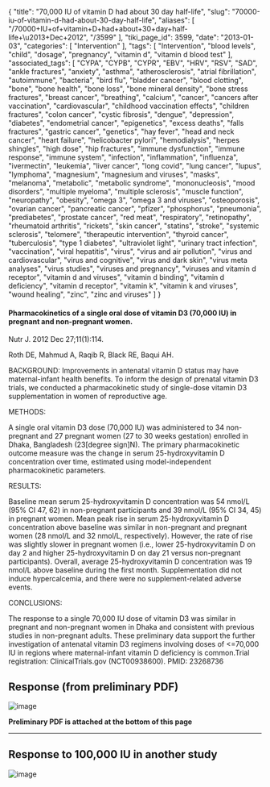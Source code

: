 {
    "title": "70,000 IU of vitamin D had about 30 day half-life",
    "slug": "70000-iu-of-vitamin-d-had-about-30-day-half-life",
    "aliases": [
        "/70000+IU+of+vitamin+D+had+about+30+day+half-life+\u2013+Dec+2012",
        "/3599"
    ],
    "tiki_page_id": 3599,
    "date": "2013-01-03",
    "categories": [
        "Intervention"
    ],
    "tags": [
        "Intervention",
        "blood levels",
        "child",
        "dosage",
        "pregnancy",
        "vitamin d",
        "vitamin d blood test"
    ],
    "associated_tags": [
        "CYPA",
        "CYPB",
        "CYPR",
        "EBV",
        "HRV",
        "RSV",
        "SAD",
        "ankle fractures",
        "anxiety",
        "asthma",
        "atherosclerosis",
        "atrial fibrillation",
        "autoimmune",
        "bacteria",
        "bird flu",
        "bladder cancer",
        "blood clotting",
        "bone",
        "bone health",
        "bone loss",
        "bone mineral density",
        "bone stress fractures",
        "breast cancer",
        "breathing",
        "calcium",
        "cancer",
        "cancers after vaccination",
        "cardiovascular",
        "childhood vaccination effects",
        "children fractures",
        "colon cancer",
        "cystic fibrosis",
        "dengue",
        "depression",
        "diabetes",
        "endometrial cancer",
        "epigenetics",
        "excess deaths",
        "falls fractures",
        "gastric cancer",
        "genetics",
        "hay fever",
        "head and neck cancer",
        "heart failure",
        "helicobacter pylori",
        "hemodialysis",
        "herpes shingles",
        "high dose",
        "hip fractures",
        "immune dysfunction",
        "immune response",
        "immune system",
        "infection",
        "inflammation",
        "influenza",
        "ivermectin",
        "leukemia",
        "liver cancer",
        "long covid",
        "lung cancer",
        "lupus",
        "lymphoma",
        "magnesium",
        "magnesium and viruses",
        "masks",
        "melanoma",
        "metabolic",
        "metabolic syndrome",
        "mononucleosis",
        "mood disorders",
        "multiple myeloma",
        "multiple sclerosis",
        "muscle function",
        "neuropathy",
        "obesity",
        "omega 3",
        "omega 3 and viruses",
        "osteoporosis",
        "ovarian cancer",
        "pancreatic cancer",
        "pfizer",
        "phosphorus",
        "pneumonia",
        "prediabetes",
        "prostate cancer",
        "red meat",
        "respiratory",
        "retinopathy",
        "rheumatoid arthritis",
        "rickets",
        "skin cancer",
        "statins",
        "stroke",
        "systemic sclerosis",
        "telomere",
        "therapeutic intervention",
        "thyroid cancer",
        "tuberculosis",
        "type 1 diabetes",
        "ultraviolet light",
        "urinary tract infection",
        "vaccination",
        "viral hepatitis",
        "virus",
        "virus and air pollution",
        "virus and cardiovascular",
        "virus and cognitive",
        "virus and dark skin",
        "virus meta analyses",
        "virus studies",
        "viruses and pregnancy",
        "viruses and vitamin d receptor",
        "vitamin d and viruses",
        "vitamin d binding",
        "vitamin d deficiency",
        "vitamin d receptor",
        "vitamin k",
        "vitamin k and viruses",
        "wound healing",
        "zinc",
        "zinc and viruses"
    ]
}


#### Pharmacokinetics of a single oral dose of vitamin D3 (70,000 IU) in pregnant and non-pregnant women.

Nutr J. 2012 Dec 27;11(1):114. 

Roth DE, Mahmud A, Raqib R, Black RE, Baqui AH.

BACKGROUND: Improvements in antenatal vitamin D status may have maternal-infant health benefits. To inform the design of prenatal vitamin D3 trials, we conducted a pharmacokinetic study of single-dose vitamin D3 supplementation in women of reproductive age.

METHODS:

A single oral vitamin D3 dose (70,000 IU) was administered to 34 non-pregnant and 27 pregnant women (27 to 30 weeks gestation) enrolled in Dhaka, Bangladesh (23<span>[degree sign]</span>N). The primary pharmacokinetic outcome measure was the change in serum 25-hydroxyvitamin D concentration over time, estimated using model-independent pharmacokinetic parameters.

RESULTS:

Baseline mean serum 25-hydroxyvitamin D concentration was 54 nmol/L (95% CI 47, 62) in non-pregnant participants and 39 nmol/L (95% CI 34, 45) in pregnant women. Mean peak rise in serum 25-hydroxyvitamin D concentration above baseline was similar in non-pregnant and pregnant women (28 nmol/L and 32 nmol/L, respectively). However, the rate of rise was slightly slower in pregnant women (i.e., lower 25-hydroxyvitamin D on day 2 and higher 25-hydroxyvitamin D on day 21 versus non-pregnant participants). Overall, average 25-hydroxyvitamin D concentration was 19 nmol/L above baseline during the first month. Supplementation did not induce hypercalcemia, and there were no supplement-related adverse events.

CONCLUSIONS:

The response to a single 70,000 IU dose of vitamin D3 was similar in pregnant and non-pregnant women in Dhaka and consistent with previous studies in non-pregnant adults. These preliminary data support the further investigation of antenatal vitamin D3 regimens involving doses of <=70,000 IU in regions where maternal-infant vitamin D deficiency is common.Trial registration: ClinicalTrials.gov (NCT00938600). PMID: 23268736

## Response (from preliminary PDF)

<img src="https://d378j1rmrlek7x.cloudfront.net/attachments/jpeg/70000-iu-response.jpg" alt="image">

 **Preliminary PDF is attached at the bottom of this page** 

---

## Response to 100,000 IU in another study

<img src="/attachments/d3.mock.jpg" alt="image">